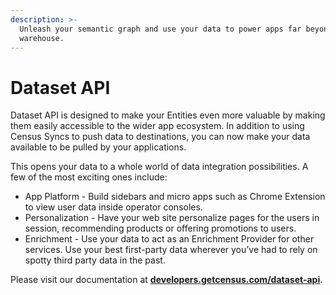```yaml
---
description: >-
  Unleash your semantic graph and use your data to power apps far beyond your data
  warehouse.
---
```


# Dataset API

Dataset API is designed to make your Entities even more valuable by making them easily accessible to the wider app ecosystem. In addition to using Census Syncs to push data to destinations, you can now make your data available to be pulled by your applications.

This opens your data to a whole world of data integration possibilities. A few of the most exciting ones include:

* App Platform - Build sidebars and micro apps such as Chrome Extension to view user data inside operator consoles.
* Personalization - Have your web site personalize pages for the users in session, recommending products or offering promotions to users.
* Enrichment - Use your data to act as an Enrichment Provider for other services. Use your best first-party data wherever you’ve had to rely on spotty third party data in the past.

Please visit our documentation at [**developers.getcensus.com/dataset-api**](https://developers.getcensus.com/dataset-api).